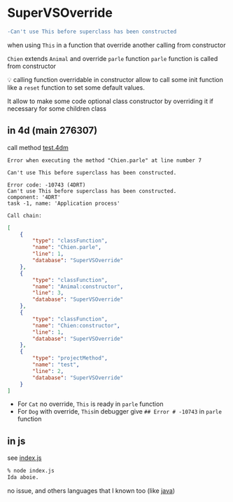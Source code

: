 # SuperVSOverride
 
```diff
-Can't use This before superclass has been constructed
```

when using `This` in a function that override another calling from constructor


`Chien` extends `Animal` and override `parle` function
`parle` function is called from constructor

:bulb: calling function overridable in constructor allow to call some init function like a `reset` function to set some default values.

It allow to make some code optional class constructor by overriding it if necessary for some children class

## in 4d (main 276307)

call method [test.4dm](Project/Sources/Methods/test.4dm)

```
Error when executing the method "Chien.parle" at line number 7

Can't use This before superclass has been constructed.

Error code: -10743 (4DRT)
Can't use This before superclass has been constructed.
component: '4DRT'
task -1, name: 'Application process'

Call chain:
```
```json
[
	{
		"type": "classFunction",
		"name": "Chien.parle",
		"line": 1,
		"database": "SuperVSOverride"
	},
	{
		"type": "classFunction",
		"name": "Animal:constructor",
		"line": 3,
		"database": "SuperVSOverride"
	},
	{
		"type": "classFunction",
		"name": "Chien:constructor",
		"line": 1,
		"database": "SuperVSOverride"
	},
	{
		"type": "projectMethod",
		"name": "test",
		"line": 2,
		"database": "SuperVSOverride"
	}
]
```

- For `Cat` no override, `This` is ready in `parle` function
- For `Dog` with override, `This`in debugger give `## Error # -10743` in `parle` function

## in js

see [index.js](index.js)

```bash
% node index.js 
Ida aboie.
```

no issue, and others languages that I known too (like [java](MyClass.java))
